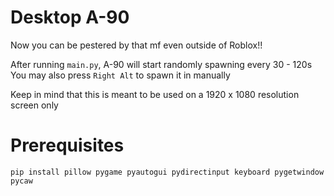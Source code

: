 # Desktop A-90
Now you can be pestered by that mf even outside of Roblox!!

After running `main.py`, A-90 will start randomly spawning every 30 - 120s
You may also press `Right Alt` to spawn it in manually

Keep in mind that this is meant to be used on a 1920 x 1080 resolution screen only

# Prerequisites
`pip install pillow pygame pyautogui pydirectinput keyboard pygetwindow pycaw`

